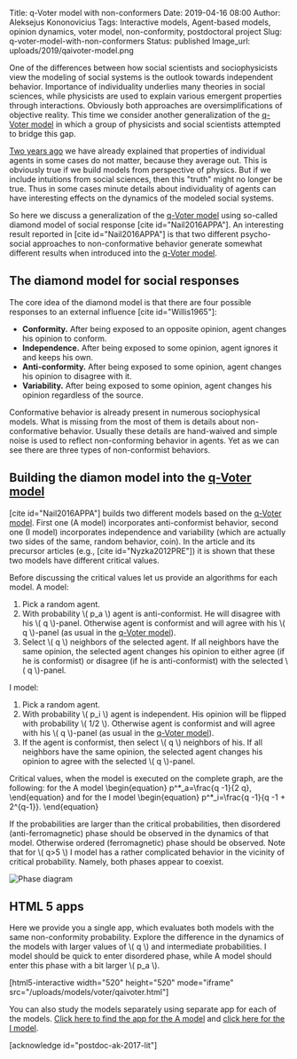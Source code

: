 Title: q-Voter model with non-conformers
Date: 2019-04-16 08:00
Author: Aleksejus Kononovicius
Tags: Interactive models, Agent-based models, opinion dynamics, voter model, non-conformity, postdoctoral project
Slug: q-voter-model-with-non-conformers
Status: published
Image_url: uploads/2019/qaivoter-model.png

One of the differences between how social scientists and sociophysicists view
the modeling of social systems is the outlook towards independent behavior.
Importance of individuality underlies many theories in social sciences, while
physicists are used to explain various emergent properties through interactions.
Obviously both approaches are oversimplifications of objective reality. This
time we consider another generalization of the
[q-Voter model]({filename}/articles/2019/qvoter-model.md) in which a group of
physicists and social scientists attempted to bridge this gap.

[Two years ago]({filename}/articles/2017/kodel-individualiu-agentu-savybes-gali-buti-nesvarbios.md)
we have already explained that properties of individual agents in some cases do
not matter, because they average out. This is obviously true if we build models
from perspective of physics. But if we include intuitions from social sciences,
then this "truth" might no longer be true. Thus in some cases minute details
about individuality of agents can have interesting effects on the dynamics of
the modeled social systems.

So here we discuss a generalization of the [q-Voter model]({filename}/articles/2019/qvoter-model.md)
using so-called diamond model of social response [cite id="Nail2016APPA"]. An
interesting result reported in [cite id="Nail2016APPA"] is that two different
psycho-social approaches to non-conformative behavior generate somewhat different
results when introduced into the [q-Voter model]({filename}/articles/2019/qvoter-model.md).<!--more-->

## The diamond model for social responses

The core idea of the diamond model is that there are four possible responses
to an external influence [cite id="Willis1965"]:

* **Conformity.** After being exposed to an opposite opinion, agent changes his
opinion to conform.
* **Independence.** After being exposed to some opinion, agent ignores it and
keeps his own.
* **Anti-conformity.** After being exposed to some opinion, agent changes his
opinion to disagree with it.
* **Variability.** After being exposed to some opinion, agent changes his opinion
regardless of the source.

Conformative behavior is already present in numerous sociophysical models. What
is missing from the most of them is details about non-conformative behavior.
Usually these details are hand-waived and simple noise is used to reflect
non-conforming behavior in agents. Yet as we can see there are three types
of non-conformist behaviors.

## Building the diamon model into the [q-Voter model]({filename}/articles/2019/qvoter-model.md)

[cite id="Nail2016APPA"] builds two different models based on the
[q-Voter model]({filename}/articles/2019/qvoter-model.md). First one (A model)
incorporates anti-conformist behavior, second one (I model) incorporates
independence and variability (which are actually two sides of the same, random
behavior, coin). In the article and its precursor articles (e.g., [cite id="Nyzka2012PRE"])
it is shown that these two models have different critical values.

Before discussing the critical values let us provide an algorithms for each
model. A model:

1. Pick a random agent.
1. With probability \\\( p_a \\\) agent is anti-conformist. He will disagree
with his \\\( q \\\)-panel. Otherwise agent is conformist and will agree with
his \\\( q \\\)-panel (as usual in the
[q-Voter model]({filename}/articles/2019/qvoter-model.md)).
1. Select \\\( q \\\) neighbors of the selected agent. If all neighbors have
the same opinion, the selected agent changes his opinion to either agree (if
he is conformist) or disagree (if he is anti-conformist) with the selected
\\\( q \\\)-panel.

I model:

1. Pick a random agent.
1. With probability \\\( p_i \\\) agent is independent. His opinion will be
flipped with probability \\\( 1/2 \\\). Otherwise agent is conformist and will
agree with his \\\( q \\\)-panel (as usual in the
[q-Voter model]({filename}/articles/2019/qvoter-model.md)).
1. If the agent is conformist, then select \\\( q \\\) neighbors of his. If all
neighbors have the same opinion, the selected agent changes his opinion to agree
with the selected \\\( q \\\)-panel.

Critical values, when the model is executed on the complete graph, are the following:
for the A model
\begin{equation}
p^\*\_a=\frac{q -1}{2 q},
\end{equation}
and for the I model
\begin{equation}
p^\*\_i=\frac{q -1}{q -1 + 2^{q-1}}.
\end{equation}

If the probabilities are larger than the critical probabilities, then disordered
(anti-ferromagnetic) phase should be observed in the dynamics of that model.
Otherwise ordered (ferromagnetic) phase should be observed. Note that for \\\( q>5 \\\)
I model has a rather complicated behavior in the vicinity of critical
probability. Namely, both phases appear to coexist.

![Phase diagram](/uploads/2019/qaivoter-phase.png "Phase diagram for
the A model \(red\) and I model \(green\). Lines show the critical value
dependence on q. Ordered phase area is shaded.")

## HTML 5 apps

Here we provide you a single app, which evaluates both models with the same
non-conformity probability. Explore the difference in the dynamics of the models
with larger values of \\\( q \\\) and intermediate probabilities. I model should
be quick to enter disordered phase, while A model should enter this phase with
a bit larger \\\( p\_a \\\).

[html5-interactive width="520" height="520" mode="iframe"
src="/uploads/models/voter/qaivoter.html"]

You can also study the models separately using separate app for each of the
models. [Click here to find the app for the A model](/uploads/models/voter/qavoter.html)
and [click here for the I model](/uploads/models/voter/qivoter.html).

[acknowledge id="postdoc-ak-2017-lit"]
